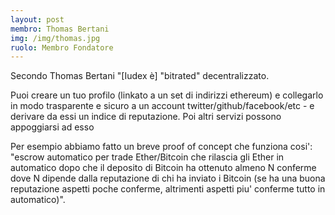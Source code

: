 ```yaml
---
layout: post
membro: Thomas Bertani
img: /img/thomas.jpg
ruolo: Membro Fondatore
---       
```

Secondo Thomas Bertani "[Iudex &egrave;] "bitrated" decentralizzato.

Puoi creare un tuo profilo (linkato a un set di indirizzi ethereum) e collegarlo in modo trasparente e sicuro a un account twitter/github/facebook/etc - e derivare da essi un indice di reputazione. Poi altri servizi possono appoggiarsi ad esso 

Per esempio abbiamo fatto un breve proof of concept che funziona cosi': "escrow automatico per trade Ether/Bitcoin che rilascia gli Ether in automatico dopo che il deposito di Bitcoin ha ottenuto almeno N conferme dove N dipende dalla reputazione di chi ha inviato i Bitcoin (se ha una buona reputazione aspetti poche conferme, altrimenti aspetti piu' conferme tutto in automatico)".
        